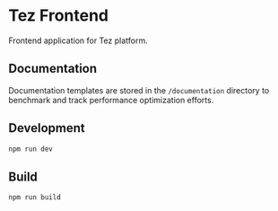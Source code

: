 # Tez Frontend

Frontend application for Tez platform.

## Documentation

Documentation templates are stored in the `/documentation` directory to benchmark and track performance optimization efforts.

## Development

```bash
npm run dev
```

## Build

```bash
npm run build
``` 